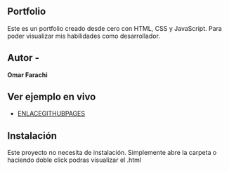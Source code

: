 ## Portfolio

Este es un portfolio creado desde cero con HTML, CSS y JavaScript. Para poder visualizar mis habilidades como desarrollador.

## Autor -
**Omar Farachi**

## Ver ejemplo en vivo
- [ENLACEGITHUBPAGES](ENLACEGITHUBPAGES)

## Instalación
  Este proyecto no necesita de instalación. Simplemente abre la carpeta o haciendo doble click podras visualizar el .html
